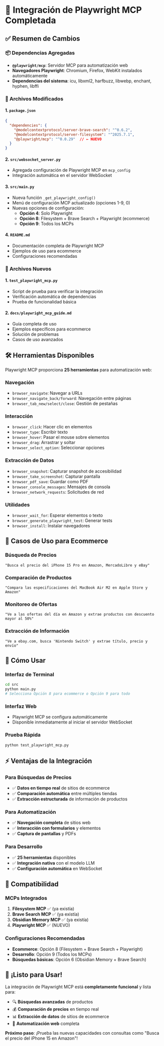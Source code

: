 # 🎉 Integración de Playwright MCP Completada

## ✅ Resumen de Cambios

### 📦 Dependencias Agregadas
- **`@playwright/mcp`**: Servidor MCP para automatización web
- **Navegadores Playwright**: Chromium, Firefox, WebKit instalados automáticamente
- **Dependencias del sistema**: icu, libxml2, harfbuzz, libwebp, enchant, hyphen, libffi

### 🔧 Archivos Modificados

#### 1. `package.json`
```json
{
  "dependencies": {
    "@modelcontextprotocol/server-brave-search": "^0.6.2",
    "@modelcontextprotocol/server-filesystem": "^2025.7.1",
    "@playwright/mcp": "^0.0.29"  // ← NUEVO
  }
}
```

#### 2. `src/websocket_server.py`
- Agregada configuración de Playwright MCP en `mcp_config`
- Integración automática en el servidor WebSocket

#### 3. `src/main.py`
- Nueva función `_get_playwright_config()`
- Menú de configuración MCP actualizado (opciones 1-9, 0)
- Nuevas opciones de configuración:
  - **Opción 4**: Solo Playwright
  - **Opción 8**: Filesystem + Brave Search + Playwright (ecommerce)
  - **Opción 9**: Todos los MCPs

#### 4. `README.md`
- Documentación completa de Playwright MCP
- Ejemplos de uso para ecommerce
- Configuraciones recomendadas

### 📁 Archivos Nuevos

#### 1. `test_playwright_mcp.py`
- Script de prueba para verificar la integración
- Verificación automática de dependencias
- Prueba de funcionalidad básica

#### 2. `docs/playwright_mcp_guide.md`
- Guía completa de uso
- Ejemplos específicos para ecommerce
- Solución de problemas
- Casos de uso avanzados

## 🛠️ Herramientas Disponibles

Playwright MCP proporciona **25 herramientas** para automatización web:

### Navegación
- `browser_navigate`: Navegar a URLs
- `browser_navigate_back/forward`: Navegación entre páginas
- `browser_tab_new/select/close`: Gestión de pestañas

### Interacción
- `browser_click`: Hacer clic en elementos
- `browser_type`: Escribir texto
- `browser_hover`: Pasar el mouse sobre elementos
- `browser_drag`: Arrastrar y soltar
- `browser_select_option`: Seleccionar opciones

### Extracción de Datos
- `browser_snapshot`: Capturar snapshot de accesibilidad
- `browser_take_screenshot`: Capturar pantalla
- `browser_pdf_save`: Guardar como PDF
- `browser_console_messages`: Mensajes de consola
- `browser_network_requests`: Solicitudes de red

### Utilidades
- `browser_wait_for`: Esperar elementos o texto
- `browser_generate_playwright_test`: Generar tests
- `browser_install`: Instalar navegadores

## 🎯 Casos de Uso para Ecommerce

### Búsqueda de Precios
```
"Busca el precio del iPhone 15 Pro en Amazon, MercadoLibre y eBay"
```

### Comparación de Productos
```
"Compara las especificaciones del MacBook Air M2 en Apple Store y Amazon"
```

### Monitoreo de Ofertas
```
"Ve a las ofertas del día en Amazon y extrae productos con descuento mayor al 50%"
```

### Extracción de Información
```
"Ve a ebay.com, busca 'Nintendo Switch' y extrae título, precio y envío"
```

## 🚀 Cómo Usar

### Interfaz de Terminal
```bash
cd src
python main.py
# Selecciona Opción 8 para ecommerce o Opción 9 para todo
```

### Interfaz Web
- Playwright MCP se configura automáticamente
- Disponible inmediatamente al iniciar el servidor WebSocket

### Prueba Rápida
```bash
python test_playwright_mcp.py
```

## ⚡ Ventajas de la Integración

### Para Búsquedas de Precios
- ✅ **Datos en tiempo real** de sitios de ecommerce
- ✅ **Comparación automática** entre múltiples tiendas
- ✅ **Extracción estructurada** de información de productos

### Para Automatización
- ✅ **Navegación completa** de sitios web
- ✅ **Interacción con formularios** y elementos
- ✅ **Captura de pantallas** y PDFs

### Para Desarrollo
- ✅ **25 herramientas** disponibles
- ✅ **Integración nativa** con el modelo LLM
- ✅ **Configuración automática** en WebSocket

## 🔄 Compatibilidad

### MCPs Integrados
1. **Filesystem MCP** ✅ (ya existía)
2. **Brave Search MCP** ✅ (ya existía)
3. **Obsidian Memory MCP** ✅ (ya existía)
4. **Playwright MCP** ✅ (NUEVO)

### Configuraciones Recomendadas
- **Ecommerce**: Opción 8 (Filesystem + Brave Search + Playwright)
- **Desarrollo**: Opción 9 (Todos los MCPs)
- **Búsquedas básicas**: Opción 6 (Obsidian Memory + Brave Search)

## 🎉 ¡Listo para Usar!

La integración de Playwright MCP está **completamente funcional** y lista para:

- 🔍 **Búsquedas avanzadas** de productos
- 💰 **Comparación de precios** en tiempo real
- 📊 **Extracción de datos** de sitios de ecommerce
- 🤖 **Automatización web** completa

**Próximo paso**: ¡Prueba las nuevas capacidades con consultas como "Busca el precio del iPhone 15 en Amazon"! 